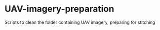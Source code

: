# UAV-imagery-preparation
Scripts to clean the folder containing UAV imagery, preparing for stitching
